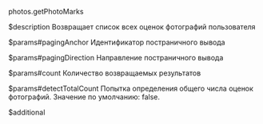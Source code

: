 photos.getPhotoMarks

$description
Возвращает список всех оценок фотографий пользователя

$params#pagingAnchor
Идентификатор постраничного вывода

$params#pagingDirection
Направление постраничного вывода

$params#count
Количество возвращаемых результатов

$params#detectTotalCount
Попытка определения общего числа оценок фотографий. Значение по умолчанию: false.

$additional
